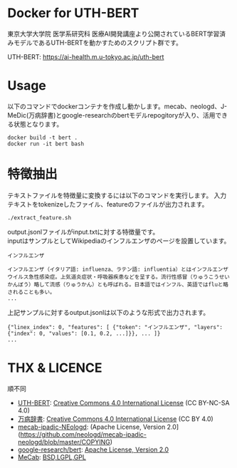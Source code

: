 # Docker for UTH-BERT

東京大学大学院 医学系研究科 医療AI開発講座より公開されているBERT学習済みモデルであるUTH-BERTを動かすためのスクリプト群です。  
  
UTH-BERT: https://ai-health.m.u-tokyo.ac.jp/uth-bert


# Usage

以下のコマンドでdockerコンテナを作成し動かします。mecab、neologd、J-MeDic(万病辞書)とgoogle-researchのbertモデルrepogitoryが入り、活用できる状態となります。

```
docker build -t bert .
docker run -it bert bash
```

# 特徴抽出

テキストファイルを特徴量に変換するには以下のコマンドを実行します。
入力テキストをtokenizeしたファイル、featureのファイルが出力されます。

```
./extract_feature.sh
```

output.jsonlファイルがinput.txtに対する特徴量です。  
inputはサンプルとしてWikipediaのインフルエンザのページを設置しています。
```
インフルエンザ

インフルエンザ（イタリア語: influenza、ラテン語: influentia）とはインフルエンザウイルス急性感染症。上気道炎症状・呼吸器疾患などを呈する。流行性感冒（りゅうこうせいかんぼう）略して流感（りゅうかん）とも呼ばれる。日本語ではインフル、英語ではfluと略されることも多い。
...
```

上記サンプルに対するoutput.jsonlは以下のような形式で出力されます。
```
{"linex_index": 0, "features": [ {"token": "インフルエンザ", "layers": {"index": 0, "values": [0.1, 0.2, ...]}}, ... ]}
...
```

# THX & LICENCE

順不同

 - [UTH-BERT](https://ai-health.m.u-tokyo.ac.jp/uth-bert): [Creative Commons 4.0 International License](https://creativecommons.org/licenses/by-nc-sa/4.0/deed.en) (CC BY-NC-SA 4.0)
 - [万病辞書](http://sociocom.jp/~data/2018-manbyo/index.html): [Creative Commons 4.0 International License](https://creativecommons.org/licenses/by-nc-sa/4.0/deed.en) (CC BY 4.0)
 - [mecab-ipadic-NEologd](https://github.com/neologd/mecab-ipadic-neologd): (Apache License, Version 2.0](https://github.com/neologd/mecab-ipadic-neologd/blob/master/COPYING)
 - [google-research/bert](https://github.com/google-research/bert): [Apache License, Version 2.0](https://github.com/google-research/bert/blob/master/LICENSE)
 - [MeCab](https://taku910.github.io/mecab/): [BSD,LGPL,GPL](https://github.com/taku910/mecab/blob/3a07c4eefaffb4e7a0690a7f4e5e0263d3ddb8a3/mecab/COPYING)
